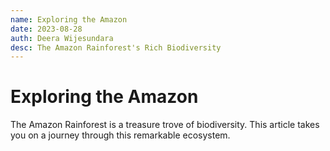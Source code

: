 ```yaml
---
name: Exploring the Amazon
date: 2023-08-28
auth: Deera Wijesundara
desc: The Amazon Rainforest's Rich Biodiversity
---
```


# Exploring the Amazon

The Amazon Rainforest is a treasure trove of biodiversity. This article takes you on a journey through this remarkable ecosystem.
